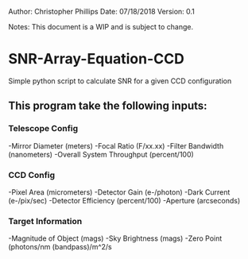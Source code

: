 Author: Christopher Phillips
Date: 07/18/2018
Version: 0.1

Notes: This document is a WIP and is subject to change.


# SNR-Array-Equation-CCD
Simple python script to calculate SNR for a given CCD configuration

## This program take the following inputs:

### Telescope Config

-Mirror Diameter (meters)
-Focal Ratio (F/xx.xx)
-Filter Bandwidth (nanometers)
-Overall System Throughput (percent/100)

### CCD Config

-Pixel Area (micrometers)
-Detector Gain (e-/photon)
-Dark Current (e-/pix/sec)
-Detector Efficiency (percent/100)
-Aperture (arcseconds)

### Target Information

-Magnitude of Object (mags)
-Sky Brightness (mags)
-Zero Point (photons/nm (bandpass)/m^2/s


